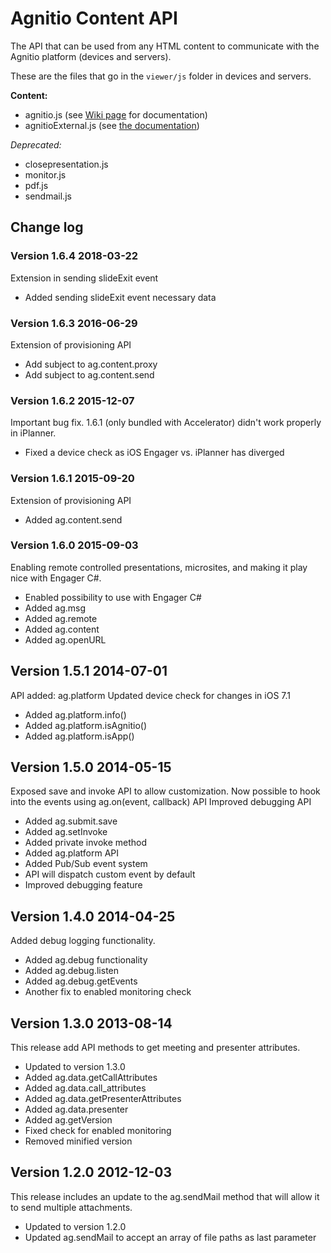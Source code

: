 # Agnitio Content API

The API that can be used from any HTML content to communicate with the Agnitio platform (devices and servers).

These are the files that go in the `viewer/js` folder in devices and servers.

__Content:__

- agnitio.js (see [Wiki page](http://wiki.agnitio.com/index.php/Agnitio_Content_API_(iPad)) for documentation)
- agnitioExternal.js (see [the documentation](./external/README.md))

*Deprecated:*

- closepresentation.js
- monitor.js
- pdf.js
- sendmail.js

## Change log

### Version 1.6.4 2018-03-22

Extension in sending slideExit event

- Added sending slideExit event necessary data

### Version 1.6.3 2016-06-29

Extension of provisioning API

- Add subject to ag.content.proxy
- Add subject to ag.content.send

### Version 1.6.2 2015-12-07

Important bug fix. 1.6.1 (only bundled with Accelerator) didn't work properly in iPlanner.

- Fixed a device check as iOS Engager vs. iPlanner has diverged

### Version 1.6.1 2015-09-20

Extension of provisioning API

- Added ag.content.send

### Version 1.6.0 2015-09-03

Enabling remote controlled presentations, microsites, and making it play nice with Engager C#.

- Enabled possibility to use with Engager C#
- Added ag.msg
- Added ag.remote
- Added ag.content
- Added ag.openURL

## Version 1.5.1 2014-07-01

API added: ag.platform
Updated device check for changes in iOS 7.1

- Added ag.platform.info()
- Added ag.platform.isAgnitio()
- Added ag.platform.isApp()

## Version 1.5.0 2014-05-15

Exposed save and invoke API to allow customization.
Now possible to hook into the events using ag.on(event, callback) API
Improved debugging API

- Added ag.submit.save
- Added ag.setInvoke
- Added private invoke method
- Added ag.platform API
- Added Pub/Sub event system
- API will dispatch custom event by default
- Improved debugging feature

## Version 1.4.0 2014-04-25

Added debug logging functionality.

- Added ag.debug functionality
- Added ag.debug.listen
- Added ag.debug.getEvents
- Another fix to enabled monitoring check

## Version 1.3.0 2013-08-14

This release add API methods to get meeting and presenter attributes.

- Updated to version 1.3.0
- Added ag.data.getCallAttributes
- Added ag.data.call_attributes
- Added ag.data.getPresenterAttributes
- Added ag.data.presenter
- Added ag.getVersion
- Fixed check for enabled monitoring
- Removed minified version

## Version 1.2.0 2012-12-03

This release includes an update to the ag.sendMail method that will allow it to send multiple attachments.

- Updated to version 1.2.0
- Updated ag.sendMail to accept an array of file paths as last parameter
